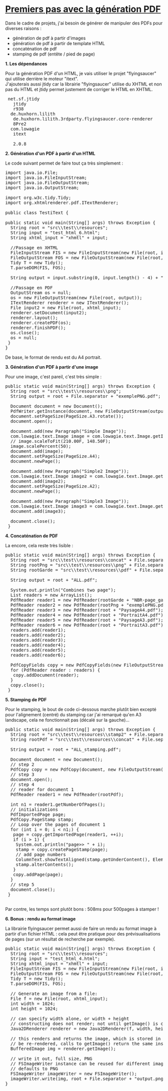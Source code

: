 # [Premiers pas avec la génération PDF](https://bazinga-unit.blogspot.com/2012/05/premiers-pas-avec-la-generation-pdf.html)

Dans le cadre de projets, j'ai besoin de générer de manipuler des PDFs pour diverses raisons :  
- génération de pdf à partir d'images  
- génération de pdf à partir de template HTML  
- concaténation de pdf  
- stamping de pdf (entête / pied de page)  

**1\. Les dépendances**  

Pour la génération PDF d'un HTML, je vais utiliser le projet "flyingsaucer" qui utilise derrière le moteur "itext".  
J'ajouterais aussi jtidy car la librairie "flyingsaucer" utilise du XHTML et non pas du HTML et jtidy permet justement de corriger le HTML en XHTML.  

<pre name="code" class="xml"> <dependency><groupid>net.sf.jtidy</groupid>
   <artifactid>jtidy</artifactid>
   <version>r938</version></dependency> 
  <dependency><groupid>de.huxhorn.lilith</groupid>
   <artifactid>de.huxhorn.lilith.3rdparty.flyingsaucer.core-renderer</artifactid>
   <version>8Pre2</version></dependency> 
  <dependency><groupid>com.lowagie</groupid>
   <artifactid>itext</artifactid>

   <version>2.0.8</version></dependency> 
</pre>

**2\. Génération d'un PDF à partir d'un HTML**  

Le code suivant permet de faire tout ça très simplement :  

<pre name="code" class="java">import java.io.File;
import java.io.FileInputStream;
import java.io.FileOutputStream;
import java.io.OutputStream;

import org.w3c.tidy.Tidy;
import org.xhtmlrenderer.pdf.ITextRenderer;

public class TestiText {

public static void main(String[] args) throws Exception {
  String root = "src\\test\\resources";
  String input = "test_html_6.html";
  String xhtml_input = "xhmtl" + input;

  //Passage en XHTML
  FileInputStream FIS = new FileInputStream(new File(root, input));
  FileOutputStream FOS = new FileOutputStream(new File(root, xhtml_input));
  Tidy T = new Tidy();
  T.parseDOM(FIS, FOS);

  String output = input.substring(0, input.length() - 4) + "pdf";

  //Passage en PDF
  OutputStream os = null;
  os = new FileOutputStream(new File(root, output));
  ITextRenderer renderer = new ITextRenderer();
  File input2 = new File(root, xhtml_input);
  renderer.setDocument(input2);
  renderer.layout();
  renderer.createPDF(os);
  renderer.finishPDF();
  os.close();
  os = null;
 }
}
</pre>

De base, le format de rendu est du A4 portrait.  

**3\. Génération d'un PDF à partir d'une image**  

Pour une image, c'est pareil, c'est très simple :  

<pre name="code" class="java">public static void main(String[] args) throws Exception {
  String root = "src\\test\\resources\\png";
  String output = root + File.separator + "exemplePNG.pdf";

  Document document = new Document();
  PdfWriter.getInstance(document, new FileOutputStream(output));
  document.setPageSize(PageSize.A3.rotate());
  document.open();

  document.add(new Paragraph("Simple Image"));
  com.lowagie.text.Image image = com.lowagie.text.Image.getInstance(root + File.separator + "SRST-013534-Type_DF-DF-1.png");
  // image.scaleToFit(210.00F, 148.50F);
  image.scalePercent(50);
  document.add(image);
  document.setPageSize(PageSize.A4);
  document.newPage();

  document.add(new Paragraph("Simple2 Image"));
  com.lowagie.text.Image image2 = com.lowagie.text.Image.getInstance(root + File.separator + "SRST-013534-Type_DF-Controle-1_Publication.png");
  document.add(image2);
  document.setPageSize(PageSize.A2);
  document.newPage();

  document.add(new Paragraph("Simple3 Image"));
  com.lowagie.text.Image image3 = com.lowagie.text.Image.getInstance(root + File.separator + "SRST-013534-Type_DF-Controle-1_Metier.png");
  document.add(image3);

  document.close();
 }
</pre>

**4\. Concaténation de PDF**  

La encore, cela reste très lisible :  

<pre name="code" class="java">public static void main(String[] args) throws Exception {
  String root = "src\\test\\resources\\concat" + File.separator;
  String rootPng = "src\\test\\resources\\png" + File.separator;
  String rootGarde = "src\\test\\resources\\pdf" + File.separator;

  String output = root + "ALL.pdf";

  System.out.println("Combines two page");
  List <pdfreader>readers = new ArrayList<pdfreader>();
  PdfReader reader1 = new PdfReader(rootGarde + "NBR-page_garde.pdf");
  PdfReader reader2 = new PdfReader(rootPng + "exemplePNG.pdf");
  PdfReader reader3 = new PdfReader(root + "PaysageA4.pdf");
  PdfReader reader4 = new PdfReader(root + "PortraitA4.pdf");
  PdfReader reader5 = new PdfReader(root + "PaysageA3.pdf");
  PdfReader reader6 = new PdfReader(root + "PortraitA3.pdf");
  readers.add(reader1);
  readers.add(reader2);
  readers.add(reader3);
  readers.add(reader4);
  readers.add(reader5);
  readers.add(reader6);

  PdfCopyFields copy = new PdfCopyFields(new FileOutputStream(output));
  for (PdfReader reader : readers) {
   copy.addDocument(reader);
  }
  copy.close();
 }</pdfreader></pdfreader></pre>

**5\. Stamping de PDF**  

Pour le stamping, le bout de code ci-dessous marche plutôt bien excepté pour l'alignement (centré) du stamping car j'ai remarqué qu'en A3 landscape, cela ne fonctionnait pas (décalé sur la gauche)...  

<pre name="code" class="java">public static void main(String[] args) throws Exception {
  String root = "src\\test\\resources\\stamp2" + File.separator;
  String rootPdf = "src\\test\\resources\\concat" + File.separator + "ALL.pdf";

  String output = root + "ALL_stamping.pdf";

  Document document = new Document();
  // step 2
  PdfCopy copy = new PdfCopy(document, new FileOutputStream(output));
  // step 3
  document.open();
  // step 4
  // reader for document 1
  PdfReader reader1 = new PdfReader(rootPdf);

  int n1 = reader1.getNumberOfPages();
  // initializations
  PdfImportedPage page;
  PdfCopy.PageStamp stamp;
  // Loop over the pages of document 1
  for (int i = 0; i < n1;) {
   page = copy.getImportedPage(reader1, ++i);
   if (i > 1) {
    System.out.println("page>> " + i);
    stamp = copy.createPageStamp(page);
    // add page numbers
    ColumnText.showTextAligned(stamp.getUnderContent(), Element.ALIGN_CENTER, new Phrase(String.format("page %d of %d", i, n1)), 297.5f, 28, 0);
    stamp.alterContents();
   }
   copy.addPage(page);
  }
  // step 5
  document.close();
 }

</pre>

Par contre, les temps sont plutôt bons : 508ms pour 500pages à stamper !  

**6\. Bonus : rendu au format image**  

La librairie flyingsaucer permet aussi de faire un rendu au format image à partir d'un fichier HTML : cela peut être pratique pour des prévisualisations de pages (sur un résultat de recherche par exemple).  

<pre name="code" class="java">public static void main(String[] args) throws Exception {
  String root = "src\\test\\resources";
  String input = "test_html_4.html";
  String xhtml_input = "xhmtl" + input;
  FileInputStream FIS = new FileInputStream(new File(root, input));
  FileOutputStream FOS = new FileOutputStream(new File(root, xhtml_input));
  Tidy T = new Tidy();
  T.parseDOM(FIS, FOS);

  // Generate an image from a file:
  File f = new File(root, xhtml_input);
  int width = 1024;
  int height = 1024;

  // can specify width alone, or width + height
  // constructing does not render; not until getImage() is called
  Java2DRenderer renderer = new Java2DRenderer(f, width, height);

  // this renders and returns the image, which is stored in the J2R; will not
  // be re-rendered, calls to getImage() return the same instance
  BufferedImage img = renderer.getImage();

  // write it out, full size, PNG
  // FSImageWriter instance can be reused for different images,
  // defaults to PNG
  FSImageWriter imageWriter = new FSImageWriter();
  imageWriter.write(img, root + File.separator + "output.png");
}
</pre>
